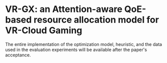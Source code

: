 # VR-GX: an Attention-aware QoE-based resource allocation model for VR-Cloud Gaming

The entire implementation of the optimization model, heuristic, and the data used in the evaluation experiments will be available after the paper's acceptance.
